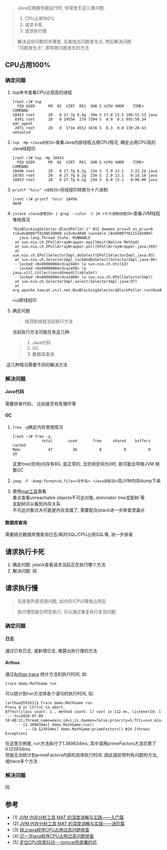 > Java应用服务器运行时, 经常发生这三类问题: 
>
> 1. CPU占用100%
> 2. 请求卡死
> 3. 请求执行慢   
>
> 解决这些问题的步骤是, 先查找出问题发生点, 然后解决问题  
> "问题发生点", 即导致问题发生的方法

## CPU占用100%

### 确定问题

1. top命令查看CPU占用高的进程

   ```shell
   [root ~]# top 
     PID USER      PR  NI  VIRT  RES  SHR S %CPU %MEM    TIME+  COMMAND                                                          
   18453 root      20   0 27.7g 6.4g  39m S 57.0 13.5 196:53.52 java                                                                                                                                                 
    8341 root      20   0 1455m  27m 7284 S  8.9  0.1 693:58.34 edr_agent                                                                                                                                            
    2071 root      20   0  171m 4552 3436 S  0.3  0.0 130:20.43 vmtoolsd                                                         
   ```

2. `top -Hp <Java进程ID>`查看Java内部线程占用CPU情况, 确定占用CPU高的Java线程ID  

   ``` shell
   [root ~]# top -Hp 18453
     PID USER      PR  NI  VIRT  RES  SHR S %CPU %MEM    TIME+  COMMAND                                                                                                                                             
   18496 root      20   0 27.7g 6.2g  23m S  5.9 13.1   3:22.28 java                                                                                                                                                 
   18785 root      20   0 27.7g 6.2g  23m S  2.0 13.1   0:14.10 java                                                                                                                                                 
   18453 root      20   0 27.7g 6.2g  23m S  0.0 13.1   0:00.00 java
   ```

   

3. `printf "%x\n" <线程ID>`将线程ID转换为十六进制  

    ```shell
    [root ~]# printf '%x\n' 18496
    4840
    ```

4. `jstack <Java进程ID> | grep --color -C 20 <十六进制线程ID>`查看JVM线程堆栈情况  

   ```
   "NioBlockingSelector.BlockPoller-1" #22 daemon prio=5 os_prio=0 tid=0x00007f8190539000 nid=0x4840 runnable [0x00007f81151d2000]
      java.lang.Thread.State: RUNNABLE
   	at sun.nio.ch.EPollArrayWrapper.epollWait(Native Method)
   	at sun.nio.ch.EPollArrayWrapper.poll(EPollArrayWrapper.java:269)
   	at sun.nio.ch.EPollSelectorImpl.doSelect(EPollSelectorImpl.java:93)
   	at sun.nio.ch.SelectorImpl.lockAndDoSelect(SelectorImpl.java:86)
   	- locked <0x00000004cdca2448> (a sun.nio.ch.Util$3)
   	- locked <0x00000004cdca2458> (a java.util.Collections$UnmodifiableSet)
   	- locked <0x00000004cdca2400> (a sun.nio.ch.EPollSelectorImpl)
   	at sun.nio.ch.SelectorImpl.select(SelectorImpl.java:97)
   	at org.apache.tomcat.util.net.NioBlockingSelector$BlockPoller.run(NioBlockingSelector.java:342)
   ```

   `nid`即线程ID

5. 确定问题   

    > 栈顶即线程当前执行方法  
	
	当前执行方法可能在有这几种:
    >
    > 1. Java代码
    > 2. GC
    > 3. 数据库查询

​       这几种情况需要不同的解决方法

### 解决问题

#### Java代码

需要排查代码， 比如是否有死循环等

#### GC

1. `free -g`确定内存使用情况  

   ``` 
   [root ~]# free -g
                total       used       free     shared    buffers     cached
   Mem:            47         38          8          0          0         28
   ```

   这里free(空闲)内存有8G, 是正常的, 当空闲空间为0时, 就可能会导致JVM 频繁GC

2. `jmap -F -dump:format=b,file=<文件名> <Java进程ID>`将JVM内存dump下来

3. 使用[mat工具](https://www.eclipse.org/mat/)查看  
   重点查看unreachable objects不可达对象, dominator tree支配树 等  
   支配树可以看到内存关系  
   不可达对象过大可能是内存泄漏了, 需要配合jstack进一步排查泄漏点

#### 数据库查询

需要结合数据库慢查询日志/耗时SQL/CPU占用SQL等, 进一步排查

## 请求执行卡死

1. 确定问题: jstack查看请求当前正在执行哪个方法
2. 解决问题: 同

## 请求执行慢

> 先排查外部资源问题, 如内存/CPU/硬盘占用后
>
> 执行慢但是仍然在执行, 可以通过重复执行复现问题

### 确定问题

#### 日志

通过已有日志, 或新增日志, 推算出执行慢的方法

#### Arthas

通过[Arthas trace](https://arthas.aliyun.com/doc/trace.html) 统计方法的执行时间, 如:

``` 
trace demo.MathGame run
```

可以统计到run方法体各个语句的执行时间, 如:  

```
[arthas@59161]$ trace demo.MathGame run
Press Q or Ctrl+C to abort.
Affect(class count: 1 , method count: 1) cost in 112 ms, listenerId: 1
`---ts=2020-07-09 16:48:11;thread_name=main;id=1;is_daemon=false;priority=5;TCCL=sun.misc.Launcher$AppClassLoader@3d4eac69
    `---[1.389634ms] demo.MathGame:run()
        `---[0.123934ms] demo.MathGame:primeFactors() #24 [throws Exception]
```

在这里示例里, run方法执行了1.389634ms, 其中调用primeFactors方法花费了0.123934ms.  
但是无法统计到primeFactors内部的具体执行时间, 因此提前预判有问题的方法, 或trace多个方法

### 解决问题

同

## 参考

- [1] [JVM 内存分析工具 MAT 的深度讲解与实践——入门篇](https://juejin.cn/post/6908665391136899079#heading-7)
- [2] [JVM 内存分析工具 MAT 的深度讲解与实践——进阶篇](https://juejin.cn/post/6911624328472133646#heading-3)
- [3] [线上java程序CPU占用过高问题排查](https://blog.csdn.net/u010862794/article/details/78020231)
- [4] [记一次java程序CPU占用过高问题排查](https://blog.csdn.net/puhaiyang/article/details/78663942)
- [5] [定位CPU异常抖动---tomcat热部署的坑](https://blog.csdn.net/u010862794/article/details/80104571)
